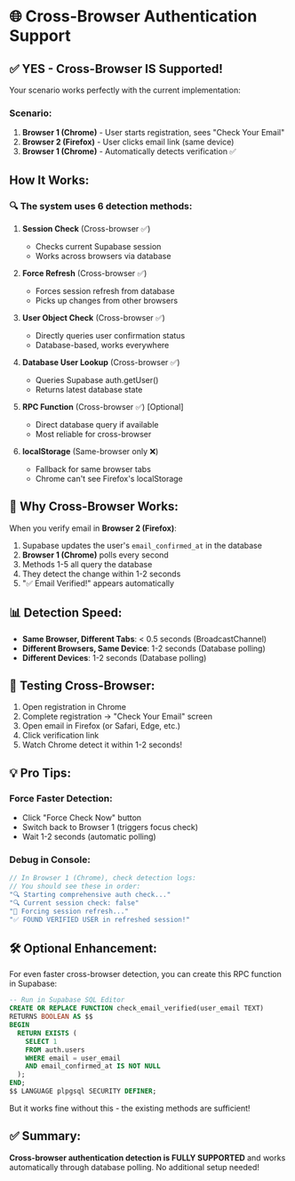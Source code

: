 # 🌐 Cross-Browser Authentication Support

## ✅ YES - Cross-Browser IS Supported!

Your scenario works perfectly with the current implementation:

### Scenario:
1. **Browser 1 (Chrome)** - User starts registration, sees "Check Your Email"
2. **Browser 2 (Firefox)** - User clicks email link (same device)
3. **Browser 1 (Chrome)** - Automatically detects verification ✅

## How It Works:

### 🔍 The system uses 6 detection methods:

1. **Session Check** (Cross-browser ✅)
   - Checks current Supabase session
   - Works across browsers via database

2. **Force Refresh** (Cross-browser ✅)
   - Forces session refresh from database
   - Picks up changes from other browsers

3. **User Object Check** (Cross-browser ✅)
   - Directly queries user confirmation status
   - Database-based, works everywhere

4. **Database User Lookup** (Cross-browser ✅)
   - Queries Supabase auth.getUser()
   - Returns latest database state

5. **RPC Function** (Cross-browser ✅) [Optional]
   - Direct database query if available
   - Most reliable for cross-browser

6. **localStorage** (Same-browser only ❌)
   - Fallback for same browser tabs
   - Chrome can't see Firefox's localStorage

## 🚀 Why Cross-Browser Works:

When you verify email in **Browser 2 (Firefox)**:
1. Supabase updates the user's `email_confirmed_at` in the database
2. **Browser 1 (Chrome)** polls every second
3. Methods 1-5 all query the database
4. They detect the change within 1-2 seconds
5. "✅ Email Verified!" appears automatically

## 📊 Detection Speed:

- **Same Browser, Different Tabs**: < 0.5 seconds (BroadcastChannel)
- **Different Browsers, Same Device**: 1-2 seconds (Database polling)
- **Different Devices**: 1-2 seconds (Database polling)

## 🔧 Testing Cross-Browser:

1. Open registration in Chrome
2. Complete registration → "Check Your Email" screen
3. Open email in Firefox (or Safari, Edge, etc.)
4. Click verification link
5. Watch Chrome detect it within 1-2 seconds!

## 💡 Pro Tips:

### Force Faster Detection:
- Click "Force Check Now" button
- Switch back to Browser 1 (triggers focus check)
- Wait 1-2 seconds (automatic polling)

### Debug in Console:
```javascript
// In Browser 1 (Chrome), check detection logs:
// You should see these in order:
"🔍 Starting comprehensive auth check..."
"🔍 Current session check: false"
"🔄 Forcing session refresh..."
"✅ FOUND VERIFIED USER in refreshed session!"
```

## 🛠️ Optional Enhancement:

For even faster cross-browser detection, you can create this RPC function in Supabase:

```sql
-- Run in Supabase SQL Editor
CREATE OR REPLACE FUNCTION check_email_verified(user_email TEXT)
RETURNS BOOLEAN AS $$
BEGIN
  RETURN EXISTS (
    SELECT 1 
    FROM auth.users 
    WHERE email = user_email 
    AND email_confirmed_at IS NOT NULL
  );
END;
$$ LANGUAGE plpgsql SECURITY DEFINER;
```

But it works fine without this - the existing methods are sufficient!

## ✅ Summary:

**Cross-browser authentication detection is FULLY SUPPORTED** and works automatically through database polling. No additional setup needed! 
